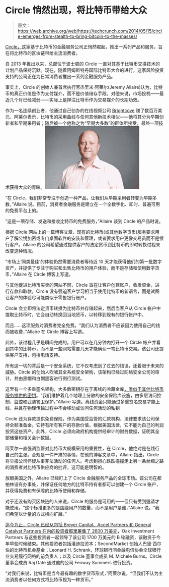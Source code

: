 # Circle 悄然出现，将比特币带给大众 

> 原文：<https://web.archive.org/web/https://techcrunch.com/2014/05/15/circle-emerges-from-stealth-to-bring-bitcoin-to-the-masses/>

[Circle，](https://web.archive.org/web/20221207005947/http://www.circle.com/)这家基于比特币的金融服务公司正悄然崛起，推出一系列产品和服务，旨在将比特币的区块链带给主流消费者。

自 2013 年推出以来，总部位于波士顿的 Circle 一直对其基于比特币交换技术的计划产品保持沉默。现在，随着阿姆斯特丹国际比特币大会的进行，这家风险投资支持的公司正在为日常消费者推出一系列金融服务产品。

事实上，Circle 的创始人兼首席执行官杰里米·阿莱尔(Jeremy Allaire)认为，比特币的真正价值是作为支付媒介，而不是价值储存手段。对他来说，市场投机——最近几个月已经减弱——实际上是押注比特币作为交易媒介的长期功效。

作为一名连续创业者，他通过自己创办的在线视频公司 [Brightcove](https://web.archive.org/web/20221207005947/http://www.crunchbase.com/organization/brightcove) 赚了数百万美元，阿莱尔表示，比特币的采用曲线与任何其他新技术相似——他将其分为早期创新者和早期采用者；随后被一个他称之为“早期大多数”的群体所接受，最终一项技术获得大众的青睐。![JeremyAllaire](img/e6a432125fd441b2d6306243185cac35.png)

“在 Circle，我们非常专注于创造一种产品，让我们从早期采用者转变为早期多数，”Allaire 说。目前，消费者金融服务是建立在一个全数字化、即时、普遍可用的免费平台上的。

“这是一项存储、发送和接收比特币的免费服务，”Allaire 谈到 Circle 的产品时说。

根据 Circle 网站上的一篇博客文章，现有的比特币(或其他数字货币)服务要求用户了解公钥加密或专门桌面软件的安装和管理，或者要求用户更像交易员而不是银行客户。Allaire 的公司希望通过提供客户的法定货币到比特币的即时转换过程来改变这种情况。

“市场上‘同类最佳’的体验仍然需要消费者等待近 10 天才能获得他们的第一批数字资产，并提供了专注于购买和出售比特币的用户体验，而不是存储和使用数字货币，”Allaire 在 Circle 博客上写道。

与其他促进比特币买卖的网站不同，Circle 旨在让客户创建账户，收发资金，进行存款和取款。Circle 没有强迫客户学习相当于使用比特币的新语言，而是试图让客户的体验尽可能类似于零售银行账户。

Circle 会立即将法定货币转换为比特币并存储起来，然后当客户从 Circle 帐户中提取比特币时，它会自动转换回当地货币，以转移到现有的银行帐户中。

而且……这项服务对消费者完全免费。“我们认为消费者不应该因为使用自己的钱而被收费，”Allaire 在 Circle 博客上写道。

此外，该过程几乎是瞬间完成的。用户可以在几分钟内打开一个 Circle 帐户并看到其中的比特币，而不是一些网站需要几天才能确认一笔比特币交易。该公司还提供客户支持，包括电话支持。

所有这一切的背后是一个安全系统，它不仅考虑到了过去的错误，还着眼于未来的威胁。Circle 的创始人吹嘘其全系统安全架构，该架构已经过网络安全公司的审计，并由黑帽和白帽黑客进行例行测试。

这里有一个多重签名架构，大多数密钥存在于离线的冷藏金库[，类似于其他比特币服务提供的密钥](https://web.archive.org/web/20221207005947/https://beta.techcrunch.com/2014/03/13/xapo-raises-20-million-to-bury-your-bitcoin-underground/)。“我们维护着几个地理上分散的安全保险库设施，由多层访问控制、监控和武装警卫保护，”Allaire 写道。离线资金只能通过多重签名交易才能上线，并且在物理传输过程中不会移动或访问任何活动的私钥

Circle 还为存款提供免费保险，作为美国受监管的汇款机构，法律要求该公司保持全额准备金。它持有所有客户的存款价值，根据美国法律，它不能为自己的利润投资这些资产。此外，Circle 必须向政府机构提供经审计的财务数据，证明其全部储量和相关会计数据。

阿莱尔一直强调监管对比特币大规模采用的重要性，在 Circle，他绝对是在践行自己的主张。合规是一件严肃的事情，在他的博客文章中，Allaire 指出，Circle 将举报公司怀疑从事非法活动的任何人。考虑到担心跌跌撞撞走上另一条丝绸之路的消费者对比特币供应商的批评，这可能是明智的。

放眼美国之外，Allaire 已经盯上了 Circle 金融服务产品的全球市场。该公司在都柏林设有办事处，并保证任何地方的比特币持有者都可以创建一个 Circle 账户，并获得免费和有保障的比特币使用和存储。

对于还没有购买区块链的人来说，Circle 的服务是可用的——但只有受到邀请才能使用。“这个标准更多的是围绕用户的数量，而不是用户是谁，”Allaire 说。“我们希望以计量的方式横向扩展。”

[迄今为止，Circle 已经从包括 Breyer Capital、Accel Partners 和 General Catalyst Partners 在内的投资者那里筹集了 2600 万美元](https://web.archive.org/web/20221207005947/https://beta.techcrunch.com/2014/04/28/us-government-is-turning-seized-silk-road-bitcoins-into-cash/)，Oak Investment Partners 与这些投资者一起领导了该公司 1700 万美元的 B 轮融资，该融资于今年早些时候结束。其他投资者包括潘迪拉资本；SecondMarket 创始人巴里·西尔伯的比特币机会基金；Leonard H. Schrank，环球银行间金融电信协会全球银行业交易履行网络的前负责人；以及 Circle 董事会成员 M. Michele Burns。Circle 董事会成员 Raj Date 通过他的公司 Fenway Summers 进行投资。

“对我们来说，比特币是当今最有趣的数字货币形式，”阿莱尔说。“但我们不认为主流消费者以任何方式将比特币视为一种货币。”